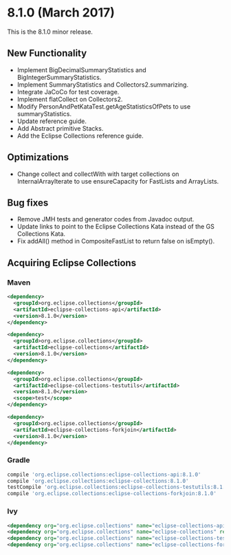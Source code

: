 8.1.0 (March 2017)
====================

This is the 8.1.0 minor release.   

New Functionality
-----------------

* Implement BigDecimalSummaryStatistics and BigIntegerSummaryStatistics.
* Implement SummaryStatistics and Collectors2.summarizing.
* Integrate JaCoCo for test coverage.
* Implement flatCollect on Collectors2.
* Modify PersonAndPetKataTest.getAgeStatisticsOfPets to use summaryStatistics.
* Update reference guide.
* Add Abstract primitive Stacks.
* Add the Eclipse Collections reference guide.

Optimizations
-------------

* Change collect and collectWith with target collections on InternalArrayIterate to use ensureCapacity for FastLists and ArrayLists.

Bug fixes
---------

* Remove JMH tests and generator codes from Javadoc output.
* Update links to point to the Eclipse Collections Kata instead of the GS Collections Kata.
* Fix addAll() method in CompositeFastList to return false on isEmpty().

Acquiring Eclipse Collections
-----------------------------

### Maven

```xml
<dependency>
  <groupId>org.eclipse.collections</groupId>
  <artifactId>eclipse-collections-api</artifactId>
  <version>8.1.0</version>
</dependency>

<dependency>
  <groupId>org.eclipse.collections</groupId>
  <artifactId>eclipse-collections</artifactId>
  <version>8.1.0</version>
</dependency>

<dependency>
  <groupId>org.eclipse.collections</groupId>
  <artifactId>eclipse-collections-testutils</artifactId>
  <version>8.1.0</version>
  <scope>test</scope>
</dependency>

<dependency>
  <groupId>org.eclipse.collections</groupId>
  <artifactId>eclipse-collections-forkjoin</artifactId>
  <version>8.1.0</version>
</dependency>
```

### Gradle

```groovy
compile 'org.eclipse.collections:eclipse-collections-api:8.1.0'
compile 'org.eclipse.collections:eclipse-collections:8.1.0'
testCompile 'org.eclipse.collections:eclipse-collections-testutils:8.1.0'
compile 'org.eclipse.collections:eclipse-collections-forkjoin:8.1.0'
```

### Ivy

```xml
<dependency org="org.eclipse.collections" name="eclipse-collections-api" rev="8.1.0" />
<dependency org="org.eclipse.collections" name="eclipse-collections" rev="8.1.0" />
<dependency org="org.eclipse.collections" name="eclipse-collections-testutils" rev="8.1.0" />
<dependency org="org.eclipse.collections" name="eclipse-collections-forkjoin" rev="8.1.0"/>
```

